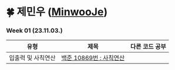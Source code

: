 # 🍀 제민우 ([MinwooJe](https://github.com/MinwooJe))
### Week 01 (23.11.03.)
| 유형 | 제목 | 다른 코드 공부 |
| :---: | :---: | :---: |
| 입출력 및 사칙연산 | <a href="https://www.acmicpc.net/problem/10869">백준 10869번 : 사칙연산</a> |  |


